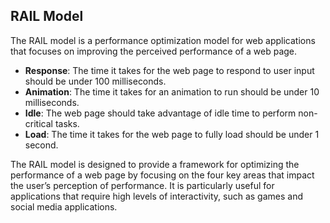 ## RAIL Model

The RAIL model is a performance optimization model for web applications that focuses on improving the perceived performance of a web page.

- **Response**: The time it takes for the web page to respond to user input should be under 100 milliseconds.
- **Animation**: The time it takes for an animation to run should be under 10 milliseconds.
- **Idle**: The web page should take advantage of idle time to perform non-critical tasks.
- **Load**: The time it takes for the web page to fully load should be under 1 second.

The RAIL model is designed to provide a framework for optimizing the performance of a web page by focusing on the four key areas that impact the user’s perception of performance. It is particularly useful for applications that require high levels of interactivity, such as games and social media applications.